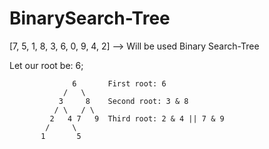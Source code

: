 # BinarySearch-Tree

[7, 5, 1, 8, 3, 6, 0, 9, 4, 2] --> Will be used Binary Search-Tree

Let our root be: 6;

                  6       First root: 6
                /   \
               3     8    Second root: 3 & 8
              / \   / \
             2   4 7   9  Third root: 2 & 4 || 7 & 9
            /     \ 
           1       5

